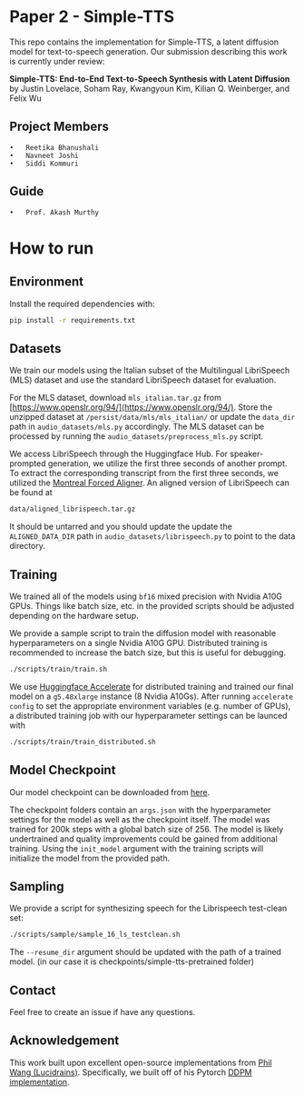 # Paper 2 - Simple-TTS

This repo contains the implementation for Simple-TTS, a latent diffusion model for text-to-speech generation. Our submission describing this work is currently under review:

**Simple-TTS: End-to-End Text-to-Speech Synthesis with Latent Diffusion**\
by Justin Lovelace, Soham Ray, Kwangyoun Kim, Kilian Q. Weinberger, and Felix Wu

## Project Members
	•	Reetika Bhanushali
	•	Navneet Joshi
	•	Siddi Kommuri

## Guide
	•	Prof. Akash Murthy

# How to run

## Environment
Install the required dependencies with:
```bash
pip install -r requirements.txt
```

## Datasets

We train our models using the Italian subset of the Multilingual LibriSpeech (MLS) dataset and use the standard LibriSpeech dataset for evaluation.

For the MLS dataset, download `mls_italian.tar.gz` from [https://www.openslr.org/94/](https://www.openslr.org/94/). Store the unzipped dataset at `/persist/data/mls/mls_italian/` or update the `data_dir` path in `audio_datasets/mls.py` accordingly. The MLS dataset can be processed by running the `audio_datasets/preprocess_mls.py` script.

We access LibriSpeech through the Huggingface Hub. For speaker-prompted generation, we utilize the first three seconds of another prompt. To extract the corresponding transcript from the first three seconds, we utilized the [Montreal Forced Aligner](https://montreal-forced-aligner.readthedocs.io/en/latest/first_steps/example.html#example-1-aligning-librispeech-english). An aligned version of LibriSpeech can be found at

```bash
data/aligned_librispeech.tar.gz
```

It should be untarred and you should update the update the `ALIGNED_DATA_DIR` path in `audio_datasets/librispeech.py` to point to the data directory. 
 

## Training

We trained all of the models using `bf16` mixed precision with Nvidia A10G GPUs. Things like batch size, etc. in the provided scripts should be adjusted depending on the hardware setup.

We provide a sample script to train the diffusion model with reasonable hyperparameters on a single Nvidia A10G GPU. Distributed training is recommended to increase the batch size, but this is useful for debugging.
```bash
./scripts/train/train.sh
``` 

We use [Huggingface Accelerate](https://huggingface.co/docs/accelerate/index) for distributed training and trained our final model on a `g5.48xlarge` instance (8 Nvidia A10Gs). After running `accelerate config` to set the appropriate environment variables (e.g. number of GPUs), a distributed training job with our hyperparameter settings can be launced with
```bash
./scripts/train/train_distributed.sh
``` 


## Model Checkpoint

Our model checkpoint can be downloaded from [here](https://simple-tts.awsdev.asapp.com/ckpt.tar.gz).

The checkpoint folders contain an `args.json` with the hyperparameter settings for the model as well as the checkpoint itself. The model was trained for 200k steps with a global batch size of 256. The model is likely undertrained and quality improvements could be gained from additional training. Using the `init_model` argument with the training scripts will initialize the model from the provided path. 

## Sampling
We provide a script for synthesizing speech for the Librispeech test-clean set:
```bash
./scripts/sample/sample_16_ls_testclean.sh
``` 
The `--resume_dir` argument should be updated with the path of a trained model. (in our case it is checkpoints/simple-tts-pretrained folder)

## Contact
Feel free to create an issue if have any questions. 


## Acknowledgement
This work built upon excellent open-source implementations from [Phil Wang (Lucidrains)](https://github.com/lucidrains). Specifically, we built off of his Pytorch [DDPM implementation](https://github.com/lucidrains/denoising-diffusion-pytorch).

